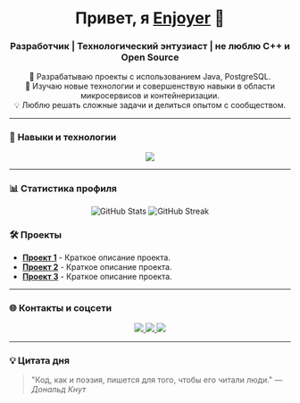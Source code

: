 <!-- Приветствие -->
<h1 align="center">Привет, я <a href="https://github.com/вашеимя">Enjoyer</a> 👋</h1>
<h3 align="center">Разработчик | Технологический энтузиаст |  не люблю C++ и Open Source</h3>

<!-- О себе -->
<p align="center">
  🚀 Разрабатываю проекты с использованием Java, PostgreSQL. <br />
  🌱 Изучаю новые технологии и совершенствую навыки в области микросервисов и контейнеризации. <br />
  💡 Люблю решать сложные задачи и делиться опытом с сообществом.
</p>

---

### 🚀 **Навыки и технологии**

<p align="center">
  <a href="https://skillicons.dev">
    <img src="https://skillicons.dev/icons?i=git,postgres,docker,java,cpp,spring,hibernate" />
  </a>
</p>

---

### 📊 **Статистика профиля**

<p align="center">
  <img src="https://github-readme-stats.vercel.app/api?username=ваш_никнейм&show_icons=true&theme=tokyonight" alt="GitHub Stats" />
  <img src="https://github-readme-streak-stats.herokuapp.com/?user=ваш_никнейм&theme=tokyonight" alt="GitHub Streak" />
</p>

### 🛠️ **Проекты**

- [**Проект 1**](ссылка-на-репозиторий) - Краткое описание проекта.
- [**Проект 2**](ссылка-на-репозиторий) - Краткое описание проекта.
- [**Проект 3**](ссылка-на-репозиторий) - Краткое описание проекта.

---

### 🌐 **Контакты и соцсети**

<p align="center">
  <a href="https://www.linkedin.com/in/вашпрофиль" target="_blank">
    <img src="https://img.shields.io/badge/LinkedIn-0077B5?style=flat&logo=linkedin&logoColor=white" />
  </a>
  <a href="mailto:вашемейл@example.com">
    <img src="https://img.shields.io/badge/Email-D14836?style=flat&logo=gmail&logoColor=white" />
  </a>
  <a href="https://t.me/вашник">
    <img src="https://img.shields.io/badge/Telegram-2CA5E0?style=flat&logo=telegram&logoColor=white" />
  </a>
</p>

---

### 💡 **Цитата дня**

> "Код, как и поэзия, пишется для того, чтобы его читали люди." — *Дональд Кнут*
